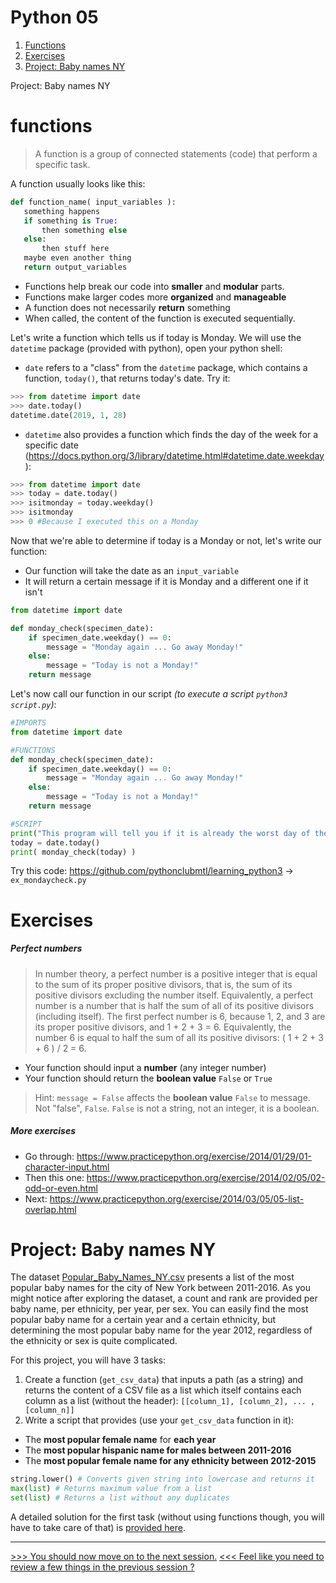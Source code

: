 # Python 05

1. [Functions](#functions)
2. [Exercises](#exercises)
3. [Project: Baby names NY](#project-baby-names-ny)

Project: Baby names NY

# functions

> A function is a group of connected statements (code) that perform a specific task.

A function usually looks like this:

```python
def function_name( input_variables ):
   something happens
   if something is True:
       then something else
   else:
       then stuff here
   maybe even another thing
   return output_variables
```

* Functions help break our code into **smaller** and **modular** parts. 
* Functions make larger codes more **organized** and **manageable**
* A function does not necessarily **return** something
* When called, the content of the function is executed sequentially.


Let's write a function which tells us if today is Monday.
We will use the `datetime` package (provided with python), open your python shell:

* `date` refers to a "class" from the `datetime` package, which contains a function, `today()`, that returns today's date. Try it:

```python
>>> from datetime import date
>>> date.today()
datetime.date(2019, 1, 28)
```
* `datetime` also provides a function which finds the day of the week for a specific date (https://docs.python.org/3/library/datetime.html#datetime.date.weekday):
```python
>>> from datetime import date
>>> today = date.today()
>>> isitmonday = today.weekday()
>>> isitmonday
>>> 0 #Because I executed this on a Monday 
```

Now that we're able to determine if today is a Monday or not, let's write our function:

* Our function will take the date as an `input_variable`
* It will return a certain message if it is Monday and a different one if it isn't

```python
from datetime import date

def monday_check(specimen_date):
    if specimen_date.weekday() == 0:
        message = "Monday again ... Go away Monday!"
    else:
        message = "Today is not a Monday!"
    return message
```

Let's now call our function in our script *(to execute a script `python3 script.py`)*:
```python
#IMPORTS
from datetime import date

#FUNCTIONS
def monday_check(specimen_date):
    if specimen_date.weekday() == 0:
        message = "Monday again ... Go away Monday!"
    else:
        message = "Today is not a Monday!"
    return message

#SCRIPT
print("This program will tell you if it is already the worst day of the week.")
today = date.today()
print( monday_check(today) )
```
Try this code: https://github.com/pythonclubmtl/learning_python3 -> `ex_mondaycheck.py`


# Exercises

##### Perfect numbers

 > In number theory, a perfect number is a positive integer that is equal to the sum of its proper positive divisors, that is, the sum of its positive divisors excluding the number itself. Equivalently, a perfect number is a number that is half the sum of all of its positive divisors (including itself).
>The first perfect number is 6, because 1, 2, and 3 are its proper positive divisors, and 1 + 2 + 3 = 6. 
>Equivalently, the number 6 is equal to half the sum of all its positive divisors: ( 1 + 2 + 3 + 6 ) / 2 = 6. 
 
* Your function should input a **number** (any integer number)
* Your function should return the **boolean value** `False` or `True`

> Hint: `message = False` affects the **boolean value** `False` to message. Not "false", `False`. `False` is not a string, not an integer, it is a boolean.

##### More exercises

* Go through: https://www.practicepython.org/exercise/2014/01/29/01-character-input.html
* Then this one: https://www.practicepython.org/exercise/2014/02/05/02-odd-or-even.html
* Next: https://www.practicepython.org/exercise/2014/03/05/05-list-overlap.html

# Project: Baby names NY

The dataset [Popular_Baby_Names_NY.csv](./datasets/Popular_Baby_Names_NY.csv) presents a list of the most popular baby names for the city of New York between 2011-2016. As you might notice after exploring the dataset, a count and rank are provided per baby name, per ethnicity, per year, per sex. You can easily find the most popular baby name for a certain year and a certain ethnicity, but determining the most popular baby name for the year 2012, regardless of the ethnicity or sex is quite complicated.

For this project, you will have 3 tasks:
1. Create a function (`get_csv_data`) that inputs a path (as a string) and returns the content of a CSV file as a list which itself contains each column as a list (without the header): `[[column_1], [column_2], ... , [column_n]]`
2. Write a script that provides (use your `get_csv_data` function in it):
* The **most popular female name** for **each year**
* The **most popular hispanic name for males between 2011-2016** 
* The **most popular female name for any ethnicity between 2012-2015**

```python
string.lower() # Converts given string into lowercase and returns it
max(list) # Returns maximum value from a list
set(list) # Returns a list without any duplicates
```
A detailed solution for the first task (without using functions though, you will have to take care of that) is [provided here](./datasets/ex_babynames.py).

---

[>>> You should now move on to the next session.](./06-classes.md)
[<<< Feel like you need to review a few things in the previous session ?](./04-lists-and-dicts.md)
